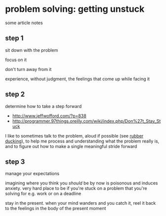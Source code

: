 # problem solving: getting unstuck

some article notes


## step 1

sit down with the problem

focus on it

don't turn away from it

experience, without judgment, the feelings that come up while facing it


## step 2

determine how to take a step forward

- http://www.jeffwofford.com/?p=838
- http://programmer.97things.oreilly.com/wiki/index.php/Don%27t_Stay_Stuck

I like to sometimes talk to the problem, aloud if possible (see [rubber
ducking](https://en.wikipedia.org/wiki/Rubber_duck_debugging)), to help me
process and understanding what the problem really is, and to figure out how to
make a single meaningful stride forward


## step 3

manage your expectations

imagining where you think you *should* be by now is poisonous and induces
anxiety. very hard place to be if you're stuck on a problem that you're solving
for e.g. work or on a deadline

stay in the present. when your mind wanders and you catch it, reel it back to
the feelings in the body of the present moment


